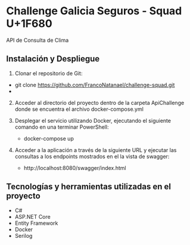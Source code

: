 # Challenge Galicia Seguros - Squad U+1F680

API de Consulta de Clima

## Instalación y Despliegue

1. Clonar el repositorio de Git:   
  - git clone https://github.com/FrancoNatanael/challenge-squad.git
  - 
2. Acceder al directorio del proyecto dentro de la carpeta ApiChallenge donde se encuentra el archivo docker-compose.yml

3. Desplegar el servicio utilizando Docker, ejecutando el siguiente comando en una terminar PowerShell:
   - docker-compose up

4. Acceder a la aplicación a través de la siguiente URL y ejecutar las consultas a los endpoints mostrados en el la vista de swagger:
   - http://localhost:8080/swagger/index.html
  
## Tecnologías y herramientas utilizadas en el proyecto

- C#
- ASP.NET Core
- Entity Framework
- Docker
- Serilog
   
